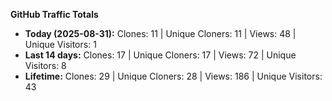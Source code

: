 
**GitHub Traffic Totals**

- **Today (2025-08-31):** Clones: 11 | Unique Cloners: 11 | Views: 48 | Unique Visitors: 1
- **Last 14 days:** Clones: 17 | Unique Cloners: 17 | Views: 72 | Unique Visitors: 8
- **Lifetime:** Clones: 29 | Unique Cloners: 28 | Views: 186 | Unique Visitors: 43
